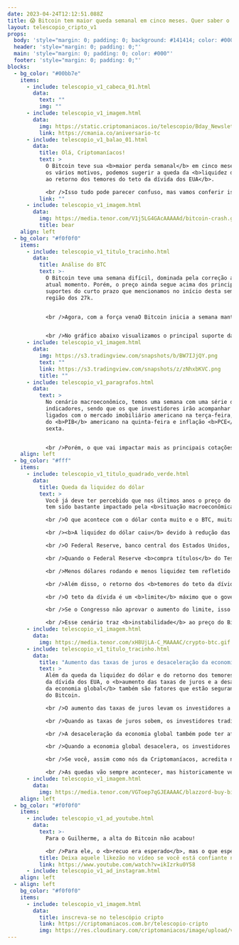 ```yaml
---
date: 2023-04-24T12:12:51.088Z
title: 😱 Bitcoin tem maior queda semanal em cinco meses. Quer saber o motivo? 🤔
layout: telescopio_cripto_v1
props:
  body: 'style="margin: 0; padding: 0; background: #141414; color: #000"'
  header: 'style="margin: 0; padding: 0;"'
  main: 'style="margin: 0; padding: 0; color: #000"'
  footer: 'style="margin: 0; padding: 0;"'
blocks:
  - bg_color: "#00bb7e"
    items:
      - include: telescopio_v1_cabeca_01.html
        data:
          text: ""
          img: ""
      - include: telescopio_v1_imagem.html
        data:
          img: https://static.criptomaniacos.io/telescopio/Bday_Newsletter.png
          link: https://cmania.co/aniversario-tc
      - include: telescopio_v1_balao_01.html
        data:
          title: Olá, Criptomaníacos!
          text: >
            O Bitcoin teve sua <b>maior perda semanal</b> em cinco meses. Entre
            os vários motivos, podemos sugerir a queda da <b>liquidez do dólar e
            ao retorno dos temores do teto da dívida dos EUA</b>. 

            <br />Isso tudo pode parecer confuso, mas vamos conferir isso de forma bem fácil em nosso Telescópio Cripto de hoje!
          link: ""
      - include: telescopio_v1_imagem.html
        data:
          img: https://media.tenor.com/V1j5LG4GAcAAAAAd/bitcoin-crash.gif
          title: bear
    align: left
  - bg_color: "#f0f0f0"
    items:
      - include: telescopio_v1_titulo_tracinho.html
        data:
          title: Análise do BTC
          text: >-
            O Bitcoin teve uma semana difícil, dominada pela correção até o
            atual momento. Porém, o preço ainda segue acima dos principais
            suportes do curto prazo que mencionamos no início desta semana, a
            região dos 27k.


            <br />Agora, com a força venaO Bitcoin inicia a semana mantendo importante <b>suporte</b> da estrutura de alta de médio prazo, após fechar o gráfico semanal com uma baixa de <b>-8,96%</b>. Porém, mesmo com essa correção, o preço ainda mantém o suporte das últimas nove semanas.


            <br />No gráfico abaixo visualizamos o principal suporte da semana marcada com a linha amarela, na casa dos<b> $26.900</b>, sendo que se o preço não segurar aí, podemos esperar por uma correção mais acentuada rumo aos <b>$25.300, $24.000, suportes de médio prazo</b> que estão sinalizados com linhas brancas. 
      - include: telescopio_v1_imagem.html
        data:
          img: https://s3.tradingview.com/snapshots/b/BW7IJjQY.png
          text: ""
          link: https://s3.tradingview.com/snapshots/z/zNhxbKVC.png
          title: ""
      - include: telescopio_v1_paragrafos.html
        data:
          text: >
            No cenário macroeconômico, temos uma semana com uma série de
            indicadores, sendo que os que investidores irão acompanhar estão
            ligados com o mercado imobiliário americano na terça-feira, prévia
            do <b>PIB</b> americano na quinta-feira e inflação <b>PCE</b> na
            sexta. 


            <br />Porém, o que vai impactar mais as principais cotações, vão ser os balanços das principais empresas que compõem o <b>SPX</b>. Serão divulgados os balanços de<b>40% das empresas que compõem o SPX500</b> e isso pode fazer preço, balançando as cotações, já que veremos um norte quanto a saúde financeira das maiores empresas americanas.   
    align: left
  - bg_color: "#fff"
    items:
      - include: telescopio_v1_titulo_quadrado_verde.html
        data:
          title: Queda da liquidez do dólar
          text: >
            Você já deve ter percebido que nos últimos anos o preço do Bitcoin
            tem sido bastante impactado pela <b>situação macroeconômica</b>. 

            <br />O que acontece com o dólar conta muito e o BTC, muitas vezes, se comporta como um <b>ativo de risco</b>. Assim, a liquidez do dólar tem afetado a cotação do ativo digital.

            <br /><b>A liquidez do dólar caiu</b> devido à redução das compras de títulos pelo <b>Federal Reserve</b>. 

            <br />O Federal Reserve, banco central dos Estados Unidos, é responsável por controlar a política monetária do país. Uma das formas que o Federal Reserve tem para controlar a política monetária é através da <b>compra e venda de títulos do Tesouro dos EUA</b>. 

            <br />Quando o Federal Reserve <b>compra títulos</b> do Tesouro dos EUA, ele <b>injeta dinheiro</b> na economia, aumentando a liquidez do dólar. Quando o Federal Reserve <b>vende títulos</b> do Tesouro dos EUA, ele <b>retira dinheiro</b> da economia, reduzindo a liquidez do dólar.

            <br />Menos dólares rodando e menos liquidez tem refletido na <b>queda</b> do preço do Bitcoin.

            <br />Além disso, o retorno dos <b>temores do teto da dívida dos EUA</b> também contribuiu para a queda do Bitcoin. 

            <br />O teto da dívida é um <b>limite</b> máximo que o governo dos Estados Unidos pode pedir emprestado. Quando o governo atinge esse limite, ele precisa pedir permissão ao Congresso para aumentar o limite. 

            <br />Se o Congresso não aprovar o aumento do limite, isso <b>pode levar a uma crise financeira</b> nos Estados Unidos e no mundo todo. 

            <br />Esse cenário traz <b>instabilidade</b> ao preço do Bitcoin no curto prazo. Já no longo, o sistema financeiro conturbado só <b>reforça o ativo como um dinheiro mais inteligente</b> do que as moedas fiduciárias, né?
      - include: telescopio_v1_imagem.html
        data:
          img: https://media.tenor.com/xH8UjLA-C_MAAAAC/crypto-btc.gif
      - include: telescopio_v1_titulo_tracinho.html
        data:
          title: "Aumento das taxas de juros e desaceleração da economia "
          text: >
            Além da queda da liquidez do dólar e do retorno dos temores do teto
            da dívida dos EUA, o <b>aumento das taxas de juros e a desaceleração
            da economia global</b> também são fatores que estão segurando o voo
            do Bitcoin.

            <br />O aumento das taxas de juros levam os investidores a buscar retornos mais seguros em outros lugares, como títulos do Tesouro dos EUA.

            <br />Quando as taxas de juros sobem, os investidores tradicionais podem preferir investir em títulos do Tesouro dos EUA em vez de Bitcoin porque, para eles,  <b>os títulos são considerados mais seguros</b>.

            <br />A desaceleração da economia global também pode ter afetado o preço do Bitcoin, já que muitos investidores veem o Bitcoin como um ativo arriscado. 

            <br />Quando a economia global desacelera, os investidores podem preferir investir em ativos mais seguros em vez de ativos arriscados, como consideram o Bitcoin.

            <br />Se você, assim como nós da Criptomaníacos, acredita no potencial do Bitcoin, considerar <b>acumular um pouquinho de Bitcoin de forma contínua e consistente</b> sempre será uma boa pedida!

            <br />As quedas vão sempre acontecer, mas historicamente vemos que <b>os retornos recompensam os pacientes</b>.
      - include: telescopio_v1_imagem.html
        data:
          img: https://media.tenor.com/VGToep7qGJEAAAAC/blazzord-buy-bitcoin.gif
    align: left
  - bg_color: "#f0f0f0"
    items:
      - include: telescopio_v1_ad_youtube.html
        data:
          text: >-
            Para o Guilherme, a alta do Bitcoin não acabou!

            <br />Para ele, o <b>recuo era esperado</b>, mas o que esperar para o futuro? 
          title: Deixa aquele likezão no vídeo se você está confiante no BTC!
          link: https://www.youtube.com/watch?v=ikIzrku0Y58
      - include: telescopio_v1_ad_instagram.html
    align: left
  - align: left
    bg_color: "#f0f0f0"
    items:
      - include: telescopio_v1_imagem.html
        data:
          title: inscreva-se no telescópio cripto
          link: https://criptomaniacos.com.br/telescopio-cripto
          img: https://res.cloudinary.com/criptomaniacos/image/upload/v1662133224/telescopio/inscreva-se-telescopio.png
---
```


